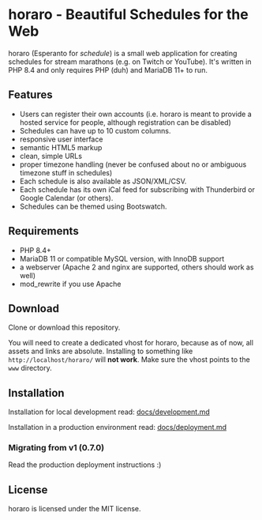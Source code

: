 horaro - Beautiful Schedules for the Web
========================================

horaro (Esperanto for *schedule*) is a small web application for creating
schedules for stream marathons (e.g. on Twitch or YouTube). It's written in
PHP 8.4 and only requires PHP (duh) and MariaDB 11+ to run.

Features
--------

* Users can register their own accounts (i.e. horaro is meant to provide a
  hosted service for people, although registration can be disabled)
* Schedules can have up to 10 custom columns.
* responsive user interface
* semantic HTML5 markup
* clean, simple URLs
* proper timezone handling (never be confused about no or ambiguous timezone
  stuff in schedules)
* Each schedule is also available as JSON/XML/CSV.
* Each schedule has its own iCal feed for subscribing with Thunderbird or
  Google Calendar (or others).
* Schedules can be themed using Bootswatch.

Requirements
------------

* PHP 8.4+
* MariaDB 11 or compatible MySQL version, with InnoDB support
* a webserver (Apache 2 and nginx are supported, others should work as well)
* mod_rewrite if you use Apache

Download
--------

Clone or download this repository.

You will need to create a dedicated vhost for horaro, because as of now, all
assets and links are absolute. Installing to something like
``http://localhost/horaro/`` will **not work**. Make sure the vhost points to
the ``www`` directory.

Installation
------------

Installation for local development read: [docs/development.md](./docs/development.md)

Installation in a production environment read: [docs/deployment.md](./docs/deployment.md)

### Migrating from v1 (0.7.0)
Read the production deployment instructions :)

License
-------

horaro is licensed under the MIT license.
